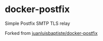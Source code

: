 # docker-postfix
Simple Postfix SMTP TLS relay

Forked from [juanluisbaptiste/docker-postfix](https://github.com/juanluisbaptiste/docker-postfix)
